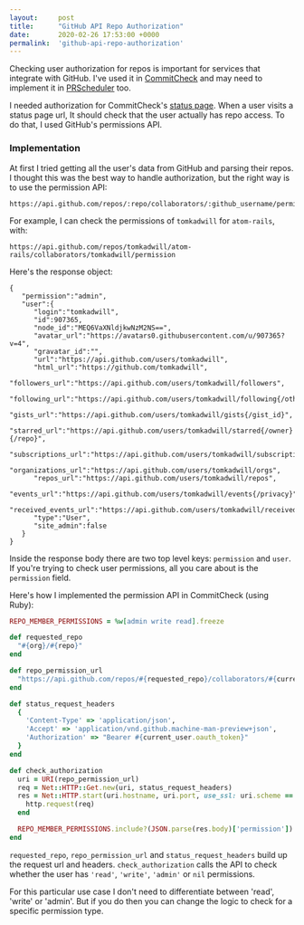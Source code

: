 ```yaml
---
layout:     post
title:      "GitHub API Repo Authorization"
date:       2020-02-26 17:53:00 +0000
permalink:  'github-api-repo-authorization'
---
```


Checking user authorization for repos is important for services that integrate with GitHub. I've used it in [CommitCheck](https://commitcheck.com) and may need to implement it in [PRScheduler](https://prscheduler) too.

I needed authorization for CommitCheck's [status page](https://twitter.com/TomKadwill/status/1218280859465342976/photo/1). When a user visits a status page url, It should check that the user actually has repo access. To do that, I used GitHub's permissions API.

### Implementation

At first I tried getting all the user's data from GitHub and parsing their repos. I thought this was the best way to handle authorization, but the right way is to use the permission API:

```
https://api.github.com/repos/:repo/collaborators/:github_username/permission
```

For example, I can check the permissions of `tomkadwill` for `atom-rails`, with:

```
https://api.github.com/repos/tomkadwill/atom-rails/collaborators/tomkadwill/permission
```

Here's the response object:

```
{
   "permission":"admin",
   "user":{
      "login":"tomkadwill",
      "id":907365,
      "node_id":"MEQ6VaXNldjkwNzM2NS==",
      "avatar_url":"https://avatars0.githubusercontent.com/u/907365?v=4",
      "gravatar_id":"",
      "url":"https://api.github.com/users/tomkadwill",
      "html_url":"https://github.com/tomkadwill",
      "followers_url":"https://api.github.com/users/tomkadwill/followers",
      "following_url":"https://api.github.com/users/tomkadwill/following{/other_user}",
      "gists_url":"https://api.github.com/users/tomkadwill/gists{/gist_id}",
      "starred_url":"https://api.github.com/users/tomkadwill/starred{/owner}{/repo}",
      "subscriptions_url":"https://api.github.com/users/tomkadwill/subscriptions",
      "organizations_url":"https://api.github.com/users/tomkadwill/orgs",
      "repos_url":"https://api.github.com/users/tomkadwill/repos",
      "events_url":"https://api.github.com/users/tomkadwill/events{/privacy}",
      "received_events_url":"https://api.github.com/users/tomkadwill/received_events",
      "type":"User",
      "site_admin":false
   }
}
```

Inside the response body there are two top level keys: `permission` and `user`. If you're trying to check user permissions, all you care about is the `permission` field.

Here's how I implemented the permission API in CommitCheck (using Ruby):

```ruby
REPO_MEMBER_PERMISSIONS = %w[admin write read].freeze

def requested_repo
  "#{org}/#{repo}"
end

def repo_permission_url
  "https://api.github.com/repos/#{requested_repo}/collaborators/#{current_user.github_username}/permission"
end

def status_request_headers
  {
    'Content-Type' => 'application/json',
    'Accept' => 'application/vnd.github.machine-man-preview+json',
    'Authorization' => "Bearer #{current_user.oauth_token}"
  }
end

def check_authorization
  uri = URI(repo_permission_url)
  req = Net::HTTP::Get.new(uri, status_request_headers)
  res = Net::HTTP.start(uri.hostname, uri.port, use_ssl: uri.scheme == 'https') do |http|
    http.request(req)
  end

  REPO_MEMBER_PERMISSIONS.include?(JSON.parse(res.body)['permission'])
end
```

`requested_repo`, `repo_permission_url` and `status_request_headers` build up the request url and headers. `check_authorization` calls the API to check whether the user has `'read'`, `'write'`, `'admin'` or `nil` permissions.

For this particular use case I don't need to differentiate between 'read', 'write' or 'admin'. But if you do then you can change the logic to check for a specific permission type.

